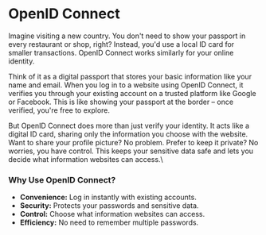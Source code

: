 # OpenID Connect

Imagine visiting a new country. You don't need to show your passport in every restaurant or shop, right? Instead, you'd use a local ID card for smaller transactions. OpenID Connect works similarly for your online identity.

Think of it as a digital passport that stores your basic information like your name and email. When you log in to a website using OpenID Connect, it verifies you through your existing account on a trusted platform like Google or Facebook. This is like showing your passport at the border – once verified, you're free to explore.

But OpenID Connect does more than just verify your identity. It acts like a digital ID card, sharing only the information you choose with the website. Want to share your profile picture? No problem. Prefer to keep it private? No worries, you have control. This keeps your sensitive data safe and lets you decide what information websites can access.\


### Why Use OpenID Connect?

* **Convenience:** Log in instantly with existing accounts.
* **Security:** Protects your passwords and sensitive data.
* **Control:** Choose what information websites can access.
* **Efficiency:** No need to remember multiple passwords.
